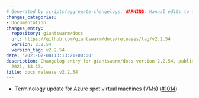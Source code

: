 ```yaml
---
# Generated by scripts/aggregate-changelogs. WARNING: Manual edits to this files will be overwritten.
changes_categories:
- Documentation
changes_entry:
  repository: giantswarm/docs
  url: https://github.com/giantswarm/docs/releases/tag/v2.2.54
  version: 2.2.54
  version_tag: v2.2.54
date: '2021-07-08T13:13:21+00:00'
description: Changelog entry for giantswarm/docs version 2.2.54, published on 08 July
  2021, 13:13.
title: docs release v2.2.54
---
```


- Terminology update for Azure spot virtual machines (VMs) ([#1014](https://github.com/giantswarm/docs/pull/1014))
